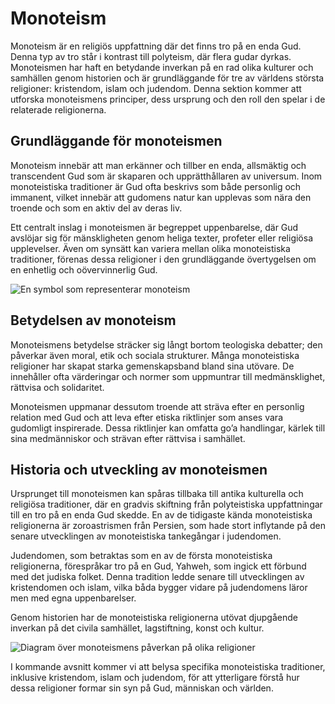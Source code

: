 # Monoteism

Monoteism är en religiös uppfattning där det finns tro på en enda Gud. Denna typ av tro står i kontrast till polyteism, där flera gudar dyrkas. Monoteismen har haft en betydande inverkan på en rad olika kulturer och samhällen genom historien och är grundläggande för tre av världens största religioner: kristendom, islam och judendom. Denna sektion kommer att utforska monoteismens principer, dess ursprung och den roll den spelar i de relaterade religionerna.

## Grundläggande för monoteismen

Monoteism innebär att man erkänner och tillber en enda, allsmäktig och transcendent Gud som är skaparen och upprätthållaren av universum. Inom monoteistiska traditioner är Gud ofta beskrivs som både personlig och immanent, vilket innebär att gudomens natur kan upplevas som nära den troende och som en aktiv del av deras liv.

Ett centralt inslag i monoteismen är begreppet uppenbarelse, där Gud avslöjar sig för mänskligheten genom heliga texter, profeter eller religiösa upplevelser. Även om synsätt kan variera mellan olika monoteistiska traditioner, förenas dessa religioner i den grundläggande övertygelsen om en enhetlig och oövervinnerlig Gud.

![En symbol som representerar monoteism](https://example.com/monoteism-symbol)  

## Betydelsen av monoteism

Monoteismens betydelse sträcker sig långt bortom teologiska debatter; den påverkar även moral, etik och sociala strukturer. Många monoteistiska religioner har skapat starka gemenskapsband bland sina utövare. De innehåller ofta värderingar och normer som uppmuntrar till medmänsklighet, rättvisa och solidaritet.

Monoteismen uppmanar dessutom troende att sträva efter en personlig relation med Gud och att leva efter etiska riktlinjer som anses vara gudomligt inspirerade. Dessa riktlinjer kan omfatta go’a handlingar, kärlek till sina medmänniskor och strävan efter rättvisa i samhället.

## Historia och utveckling av monoteismen

Ursprunget till monoteismen kan spåras tillbaka till antika kulturella och religiösa traditioner, där en gradvis skiftning från polyteistiska uppfattningar till en tro på en enda Gud skedde. En av de tidigaste kända monoteistiska religionerna är zoroastrismen från Persien, som hade stort inflytande på den senare utvecklingen av monoteistiska tankegångar i judendomen. 

Judendomen, som betraktas som en av de första monoteistiska religionerna, förespråkar tro på en Gud, Yahweh, som ingick ett förbund med det judiska folket. Denna tradition ledde senare till utvecklingen av kristendomen och islam, vilka båda bygger vidare på judendomens läror men med egna uppenbarelser.

Genom historien har de monoteistiska religionerna utövat djupgående inverkan på det civila samhället, lagstiftning, konst och kultur. 

![Diagram över monoteismens påverkan på olika religioner](https://example.com/monoteism-paverkan)  

I kommande avsnitt kommer vi att belysa specifika monoteistiska traditioner, inklusive kristendom, islam och judendom, för att ytterligare förstå hur dessa religioner formar sin syn på Gud, människan och världen.